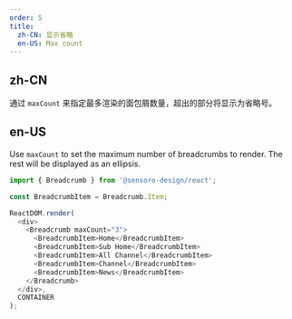 ```yaml
---
order: 5
title: 
  zh-CN: 显示省略
  en-US: Max count
---
```


## zh-CN

通过 `maxCount` 来指定最多渲染的面包屑数量，超出的部分将显示为省略号。

## en-US

Use `maxCount` to set the maximum number of breadcrumbs to render. The rest will be displayed as an ellipsis.

```js
import { Breadcrumb } from '@sensoro-design/react';

const BreadcrumbItem = Breadcrumb.Item;

ReactDOM.render(
  <div>
    <Breadcrumb maxCount="3">
      <BreadcrumbItem>Home</BreadcrumbItem>
      <BreadcrumbItem>Sub Home</BreadcrumbItem>
      <BreadcrumbItem>All Channel</BreadcrumbItem>
      <BreadcrumbItem>Channel</BreadcrumbItem>
      <BreadcrumbItem>News</BreadcrumbItem>
    </Breadcrumb>
  </div>,
  CONTAINER
);
```
